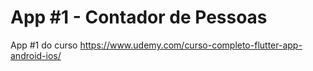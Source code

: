 # App #1 - Contador de Pessoas

App #1 do curso https://www.udemy.com/curso-completo-flutter-app-android-ios/